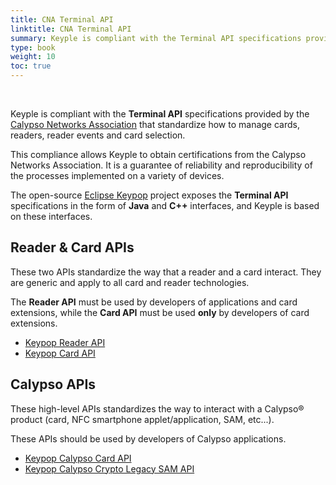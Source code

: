 ```yaml
---
title: CNA Terminal API
linktitle: CNA Terminal API
summary: Keyple is compliant with the Terminal API specifications provided by the Calypso Networks Association that standardize how to manage cards, readers, reader events and card selection.
type: book
weight: 10
toc: true
---
```


<br>

Keyple is compliant with the **Terminal API** specifications provided by the [Calypso Networks Association](https://calypsonet.org) that standardize how to manage cards, readers, reader events and card selection.

This compliance allows Keyple to obtain certifications from the Calypso Networks Association.
It is a guarantee of reliability and reproducibility of the processes implemented on a variety of devices.

The open-source [Eclipse Keypop](https://eclipse-keypop.github.io/keypop-website) project exposes the **Terminal API** specifications in the form of 
**Java** and **C++** interfaces,
and Keyple is based on these interfaces.

## Reader & Card APIs

These two APIs standardize the way that a reader and a card interact.
They are generic and apply to all card and reader technologies.

The **Reader API** must be used by developers of applications and card extensions, while the **Card API** must be used **only** by developers of card extensions.

* [Keypop Reader API](https://eclipse-keypop.github.io/keypop-website/apis/keypop-reader-api/)
* [Keypop Card API](https://eclipse-keypop.github.io/keypop-website/apis/keypop-card-api/)

## Calypso APIs

These high-level APIs standardizes the way to interact with a Calypso® product (card, NFC smartphone applet/application, SAM, etc...).

These APIs should be used by developers of Calypso applications.

* [Keypop Calypso Card API](https://eclipse-keypop.github.io/keypop-website/apis/keypop-calypso-card-api/)
* [Keypop Calypso Crypto Legacy SAM API](https://eclipse-keypop.github.io/keypop-website/apis/keypop-calypso-crypto-legacysam-api/)